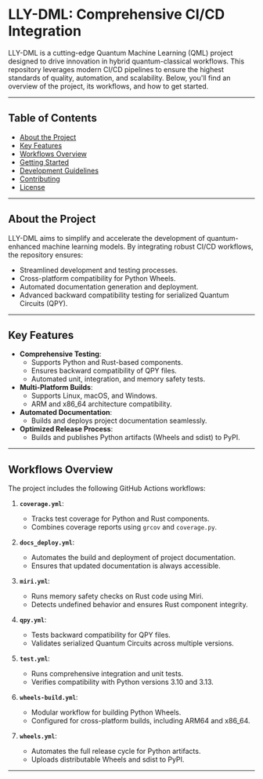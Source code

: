 
# **LLY-DML: Comprehensive CI/CD Integration**

LLY-DML is a cutting-edge Quantum Machine Learning (QML) project designed to drive innovation in hybrid quantum-classical workflows. This repository leverages modern CI/CD pipelines to ensure the highest standards of quality, automation, and scalability. Below, you'll find an overview of the project, its workflows, and how to get started.

---

## **Table of Contents**
- [About the Project](#about-the-project)
- [Key Features](#key-features)
- [Workflows Overview](#workflows-overview)
- [Getting Started](#getting-started)
- [Development Guidelines](#development-guidelines)
- [Contributing](#contributing)
- [License](#license)

---

## **About the Project**
LLY-DML aims to simplify and accelerate the development of quantum-enhanced machine learning models. By integrating robust CI/CD workflows, the repository ensures:
- Streamlined development and testing processes.
- Cross-platform compatibility for Python Wheels.
- Automated documentation generation and deployment.
- Advanced backward compatibility testing for serialized Quantum Circuits (QPY).

---

## **Key Features**
- **Comprehensive Testing**:
  - Supports Python and Rust-based components.
  - Ensures backward compatibility of QPY files.
  - Automated unit, integration, and memory safety tests.
- **Multi-Platform Builds**:
  - Supports Linux, macOS, and Windows.
  - ARM and x86_64 architecture compatibility.
- **Automated Documentation**:
  - Builds and deploys project documentation seamlessly.
- **Optimized Release Process**:
  - Builds and publishes Python artifacts (Wheels and sdist) to PyPI.

---

## **Workflows Overview**
The project includes the following GitHub Actions workflows:

1. **`coverage.yml`**:
   - Tracks test coverage for Python and Rust components.
   - Combines coverage reports using `grcov` and `coverage.py`.

2. **`docs_deploy.yml`**:
   - Automates the build and deployment of project documentation.
   - Ensures that updated documentation is always accessible.

3. **`miri.yml`**:
   - Runs memory safety checks on Rust code using Miri.
   - Detects undefined behavior and ensures Rust component integrity.

4. **`qpy.yml`**:
   - Tests backward compatibility for QPY files.
   - Validates serialized Quantum Circuits across multiple versions.

5. **`test.yml`**:
   - Runs comprehensive integration and unit tests.
   - Verifies compatibility with Python versions 3.10 and 3.13.

6. **`wheels-build.yml`**:
   - Modular workflow for building Python Wheels.
   - Configured for cross-platform builds, including ARM64 and x86_64.

7. **`wheels.yml`**:
   - Automates the full release cycle for Python artifacts.
   - Uploads distributable Wheels and sdist to PyPI.

---

